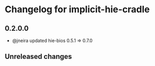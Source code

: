 # Changelog for implicit-hie-cradle

## 0.2.0.0

- @jneira updated hie-bios 0.5.1 => 0.7.0

## Unreleased changes
